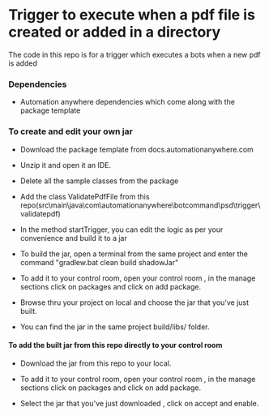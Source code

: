# Trigger to execute when a pdf file is created or added in a directory

The code in this repo is for a trigger which executes a bots when a new pdf is added 

### Dependencies

* Automation anywhere dependencies which come along with the package template

### To create and edit your own jar 
* Download the package template from docs.automationanywhere.com

* Unzip it and open it an IDE.

* Delete all the sample classes from the package 

* Add the class ValidatePdfFile from this repo(src\main\java\com\automationanywhere\botcommand\psd\trigger\validatepdf)

* In the method startTrigger, you can edit the logic as per your convenience and build it to a jar

* To build the jar, open a terminal from the same project and enter the command "gradlew.bat clean build shadowJar"

* To add it to your control room, open your control room , in the manage sections click on packages and click on add package.

* Browse thru your project on local and choose the jar that you've just built.

* You can find the jar in the same project build/libs/ folder.

#### To add the built jar from this repo directly to your control room
* Download the jar from this repo to your local.

* To add it to your control room, open your control room , in the manage sections click on packages and click on add package.

* Select the jar that you've just downloaded , click on accept and enable.


